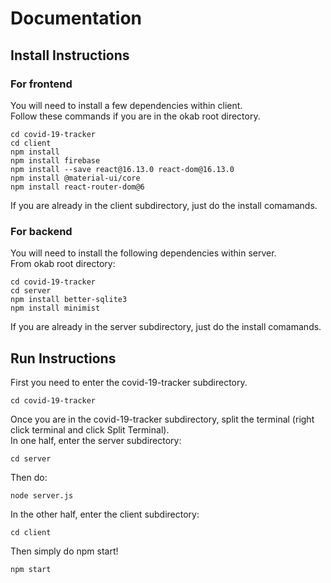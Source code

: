 # Documentation

## Install Instructions
### For frontend
You will need to install a few dependencies within client.\
Follow these commands if you are in the okab root directory.
```
cd covid-19-tracker
cd client
npm install
npm install firebase
npm install --save react@16.13.0 react-dom@16.13.0
npm install @material-ui/core
npm install react-router-dom@6
```
If you are already in the client subdirectory, just do the install comamands.

### For backend
You will need to install the following dependencies within server.\
From okab root directory:
```
cd covid-19-tracker
cd server
npm install better-sqlite3
npm install minimist
```
If you are already in the server subdirectory, just do the install comamands.

## Run Instructions
First you need to enter the covid-19-tracker subdirectory.
```
cd covid-19-tracker
```
Once you are in the covid-19-tracker subdirectory, split the terminal (right click terminal and click Split Terminal).\
In one half, enter the server subdirectory:
```
cd server
```
Then do:
```
node server.js
```
In the other half, enter the client subdirectory:
```
cd client
```
Then simply do npm start!
```
npm start
```
